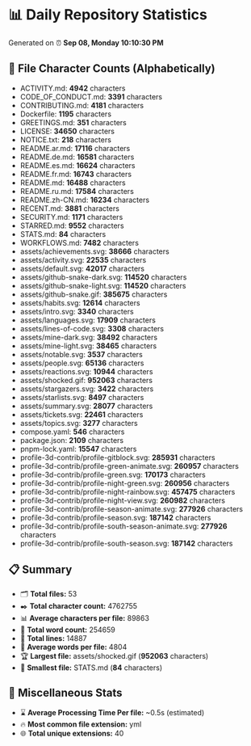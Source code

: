 # 📊 Daily Repository Statistics
Generated on ⏰ **Sep 08, Monday 10:10:30 PM**

## 📂 File Character Counts (Alphabetically)
- ACTIVITY.md: **4942** characters
- CODE_OF_CONDUCT.md: **3391** characters
- CONTRIBUTING.md: **4181** characters
- Dockerfile: **1195** characters
- GREETINGS.md: **351** characters
- LICENSE: **34650** characters
- NOTICE.txt: **218** characters
- README.ar.md: **17116** characters
- README.de.md: **16581** characters
- README.es.md: **16624** characters
- README.fr.md: **16743** characters
- README.md: **16488** characters
- README.ru.md: **17584** characters
- README.zh-CN.md: **16234** characters
- RECENT.md: **3881** characters
- SECURITY.md: **1171** characters
- STARRED.md: **9552** characters
- STATS.md: **84** characters
- WORKFLOWS.md: **7482** characters
- assets/achievements.svg: **38666** characters
- assets/activity.svg: **22535** characters
- assets/default.svg: **42017** characters
- assets/github-snake-dark.svg: **114520** characters
- assets/github-snake-light.svg: **114520** characters
- assets/github-snake.gif: **385675** characters
- assets/habits.svg: **12614** characters
- assets/intro.svg: **3340** characters
- assets/languages.svg: **17909** characters
- assets/lines-of-code.svg: **3308** characters
- assets/mine-dark.svg: **38492** characters
- assets/mine-light.svg: **38465** characters
- assets/notable.svg: **3537** characters
- assets/people.svg: **65136** characters
- assets/reactions.svg: **10944** characters
- assets/shocked.gif: **952063** characters
- assets/stargazers.svg: **3422** characters
- assets/starlists.svg: **8497** characters
- assets/summary.svg: **28077** characters
- assets/tickets.svg: **22461** characters
- assets/topics.svg: **3277** characters
- compose.yaml: **546** characters
- package.json: **2109** characters
- pnpm-lock.yaml: **15547** characters
- profile-3d-contrib/profile-gitblock.svg: **285931** characters
- profile-3d-contrib/profile-green-animate.svg: **260957** characters
- profile-3d-contrib/profile-green.svg: **170173** characters
- profile-3d-contrib/profile-night-green.svg: **260956** characters
- profile-3d-contrib/profile-night-rainbow.svg: **457475** characters
- profile-3d-contrib/profile-night-view.svg: **260982** characters
- profile-3d-contrib/profile-season-animate.svg: **277926** characters
- profile-3d-contrib/profile-season.svg: **187142** characters
- profile-3d-contrib/profile-south-season-animate.svg: **277926** characters
- profile-3d-contrib/profile-south-season.svg: **187142** characters

## 📋 Summary
- 🗂️ **Total files:** 53
- ✒️ **Total character count:** 4762755
- 📊 **Average characters per file:** 89863
- 📝 **Total word count:** 254659
- 🧾 **Total lines:** 14887
- 📐 **Average words per file:** 4804
- 🏆 **Largest file:** assets/shocked.gif (**952063** characters)
- 🥉 **Smallest file:** STATS.md (**84** characters)

## 🌟 Miscellaneous Stats
- ⌛ **Average Processing Time Per file:** ~0.5s (estimated)
- 🔥 **Most common file extension:** yml
- 🌐 **Total unique extensions:** 40
